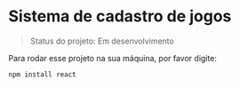 # Sistema de cadastro de jogos

>  Status do projeto: Em desenvolvimento

Para rodar esse projeto na sua máquina, por favor digite:

```
npm install react 

```
